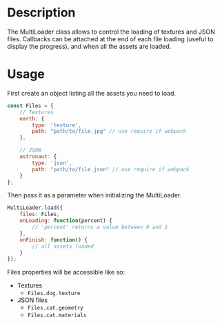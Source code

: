 Description
==================

The MultiLoader class allows to control the loading of textures and JSON files.
Callbacks can be attached at the end of each file loading (useful to display the progress), and when all the assets are loaded.


Usage
==================
First create an object listing all the assets you need to load.

```javascript
const Files = {
    // Textures
    earth: {
        type: 'texture',
        path: "path/to/file.jpg" // use require if webpack
    },

    // JSON
    astronaut: {
        type: 'json',
        path: "path/to/file.json" // use require if webpack
    }
};
```

Then pass it as a parameter when initializing the MultiLoader.

```javascript
MultiLoader.load({
    files: Files, 
    onLoading: function(percent) {
        // 'percent' returns a value between 0 and 1 
    },
    onFinish: function() {
        // all assets loaded
    }
});
```

Files properties will be accessible like so:

*   Textures
    *   `Files.dog.texture`
*   JSON files
    *   `Files.cat.geometry`
    *   `Files.cat.materials`


